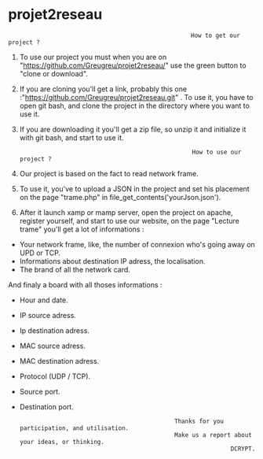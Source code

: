 # projet2reseau

                                                        How to get our project ? 
                                                        
1) To use our project you must when you are on "https://github.com/Greugreu/projet2reseau/" use the green button to "clone or download".

2) If you are cloning you'll get a link, probably this one :"https://github.com/Greugreu/projet2reseau.git" . To use it, you have to open git bash, and clone the project in the directory where you want to use it.

3) If you are downloading it you'll get a zip file, so unzip it and initialize it with git bash, and start to use it.

                                                        How to use our project ? 
                                                        


4) Our project is based on the fact to read network frame. 

5) To use it, you've to upload a JSON in the project and set his placement on the page "trame.php" in file_get_contents('yourJson.json').

6) After it launch xamp or mamp server, open the project on apache, register yourself, and start to use our website, on the page "Lecture trame" you'll get a lot of informations : 

- Your network frame, like, the number of connexion who's going away on UPD or TCP. 
- Informations about destination IP adress, the localisation. 
- The brand of all the network card. 

And finaly a board with all thoses informations : 

- Hour and date.
- IP source adress.
- Ip destination adress.
- MAC source adress.
- MAC destination adress.
- Protocol (UDP / TCP).
- Source port.
- Destination port.

                                                  Thanks for you participation, and utilisation.
                                                  Make us a report about your ideas, or thinking.
                                                                  DCRYPT. 
